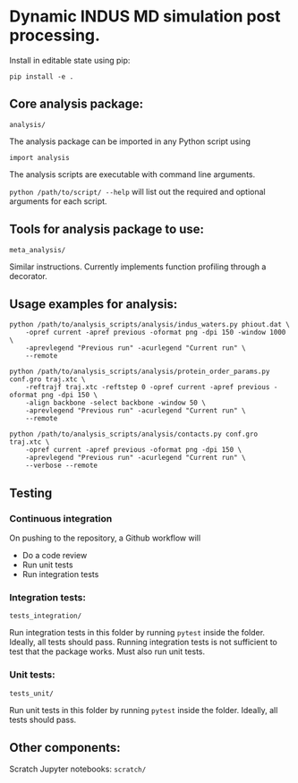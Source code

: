 # Dynamic INDUS MD simulation post processing.

Install in editable state using pip:

`pip install -e .`

## Core analysis package:
`analysis/`

The analysis package can be imported in any Python script using

`import analysis`

The analysis scripts are executable with command line arguments.

`python /path/to/script/ --help`
will list out the required and optional arguments for each script.

## Tools for analysis package to use:
`meta_analysis/`

Similar instructions. Currently implements function profiling through a decorator.

## Usage examples for analysis:

```
python /path/to/analysis_scripts/analysis/indus_waters.py phiout.dat \
    -opref current -apref previous -oformat png -dpi 150 -window 1000 \
    -aprevlegend "Previous run" -acurlegend "Current run" \
    --remote
```

```
python /path/to/analysis_scripts/analysis/protein_order_params.py conf.gro traj.xtc \
    -reftrajf traj.xtc -reftstep 0 -opref current -apref previous -oformat png -dpi 150 \
    -align backbone -select backbone -window 50 \
    -aprevlegend "Previous run" -acurlegend "Current run" \
    --remote
```

```
python /path/to/analysis_scripts/analysis/contacts.py conf.gro traj.xtc \
    -opref current -apref previous -oformat png -dpi 150 \
    -aprevlegend "Previous run" -acurlegend "Current run" \
    --verbose --remote
```

## Testing

### Continuous integration
On pushing to the repository, a Github workflow will 
- Do a code review
- Run unit tests
- Run integration tests

### Integration tests:
`tests_integration/`

Run integration tests in this folder by running
`pytest`
inside the folder. Ideally, all tests should pass.
Running integration tests is not sufficient to test that the package works.
Must also run unit tests.

### Unit tests:
`tests_unit/`

Run unit tests in this folder by running
`pytest`
inside the folder. Ideally, all tests should pass.

## Other components:
Scratch Jupyter notebooks:
`scratch/`
